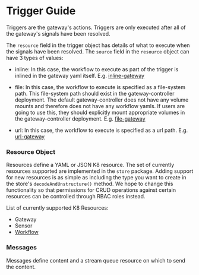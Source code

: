 # Trigger Guide
Triggers are the gateway's actions. Triggers are only executed after all of the gateway's signals have been resolved.

The `resource` field in the trigger object has details of what to execute when the signals have been resolved. The `source` field in the `resource` object can have 3 types of values:

- inline:
In this case, the workflow to execute as part of the trigger is inlined in the gateway yaml itself. E.g. [inline-gateway](https://github.com/argoproj/argo-events/blob/master/examples/sensors/inline-gateway.yaml)

- file:
In this case, the workflow to execute is specified as a file-system path. This file-system path should exist in the gateway-controller deployment. The default gateway-controller does not have any volume mounts and therefore does not have any workflow yamls. If users are going to use this, they should explicitly mount appropriate volumes in the gateway-controller deployment. E.g. [file-gateway](https://github.com/argoproj/argo-events/blob/master/examples/sensors/file-gateway.yaml)

- url:
In this case, the workflow to execute is specified as a url path. E.g. [url-gateway](https://github.com/argoproj/argo-events/blob/master/examples/sensors/url-gateway.yaml)


### Resource Object
Resources define a YAML or JSON K8 resource. The set of currently resources supported are implemented in the `store` package. Adding support for new resources is as simple as including the type you want to create in the store's `decodeAndUnstructure()` method. We hope to change this functionality so that permissions for CRUD operations against certain resources can be controlled through RBAC roles instead.

List of currently supported K8 Resources:
- Gateway
- Sensor
- [Workflow](https://github.com/argoproj/argo)

### Messages
Messages define content and a stream queue resource on which to send the content. 
